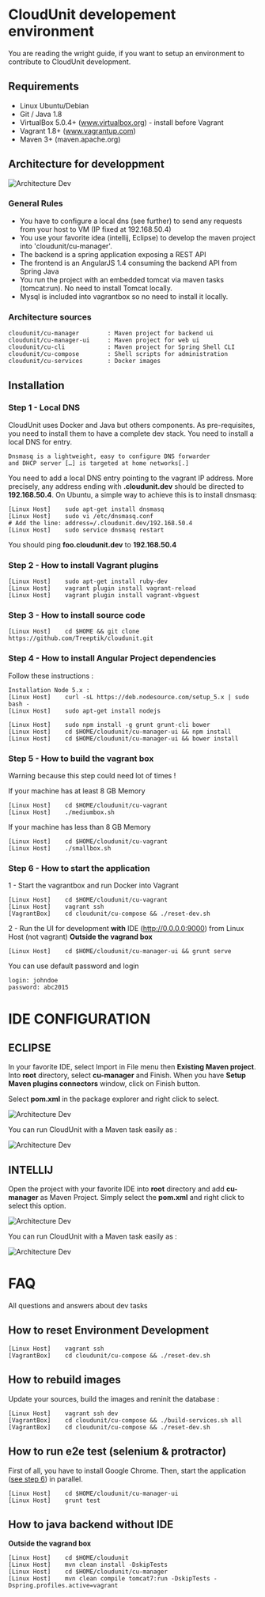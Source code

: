 
# CloudUnit developement environment

You are reading the wright guide, if you want to setup an environment to contribute to CloudUnit development.

## Requirements

* Linux Ubuntu/Debian
* Git / Java 1.8
* VirtualBox 5.0.4+ (www.virtualbox.org) - install before Vagrant
* Vagrant 1.8+ (www.vagrantup.com)
* Maven 3+ (maven.apache.org)

## Architecture for developpment

![Architecture Dev](img/plateforme-dev.png "Architecture Development")    

### General Rules

* You have to configure a local dns (see further) to send any requests from your host to VM (IP fixed at 192.168.50.4) 
* You use your favorite idea (intellij, Eclipse) to develop the maven project into 'cloudunit/cu-manager'.
* The backend is a spring application exposing a REST API
* The frontend is an AngularJS 1.4 consuming the backend API from Spring Java
* You run the project with an embedded tomcat via maven tasks (tomcat:run). No need to install Tomcat locally.
* Mysql is included into vagrantbox so no need to install it locally.

### Architecture sources

```
cloudunit/cu-manager        : Maven project for backend ui
cloudunit/cu-manager-ui     : Maven project for web ui
cloudunit/cu-cli            : Maven project for Spring Shell CLI
cloudunit/cu-compose        : Shell scripts for administration 
cloudunit/cu-services       : Docker images
```

## Installation 

### Step 1 - Local DNS

CloudUnit uses Docker and Java but others components. As pre-requisites, you need to install them to have a complete dev stack. You need to install a local DNS for entry.
```
Dnsmasq is a lightweight, easy to configure DNS forwarder 
and DHCP server […] is targeted at home networks[.]
```
You need to add a local DNS entry pointing to the vagrant IP address.
More precisely, any address ending with **.cloudunit.dev** should be directed to **192.168.50.4**. 
On Ubuntu, a simple way to achieve this is to install dnsmasq:
```
[Linux Host]    sudo apt-get install dnsmasq
[Linux Host]    sudo vi /etc/dnsmasq.conf
# Add the line: address=/.cloudunit.dev/192.168.50.4                      
[Linux Host]    sudo service dnsmasq restart
```

You should ping **foo.cloudunit.dev** to **192.168.50.4**

### Step 2 - How to install Vagrant plugins

```
[Linux Host]    sudo apt-get install ruby-dev
[Linux Host]    vagrant plugin install vagrant-reload
[Linux Host]    vagrant plugin install vagrant-vbguest
```

### Step 3 - How to install source code

```
[Linux Host]    cd $HOME && git clone https://github.com/Treeptik/cloudunit.git
```

### Step 4 - How to install Angular Project dependencies 

Follow these instructions :
```
Installation Node 5.x :
[Linux Host]    curl -sL https://deb.nodesource.com/setup_5.x | sudo bash -
[Linux Host]    sudo apt-get install nodejs
```

```
[Linux Host]    sudo npm install -g grunt grunt-cli bower 
[Linux Host]    cd $HOME/cloudunit/cu-manager-ui && npm install
[Linux Host]    cd $HOME/cloudunit/cu-manager-ui && bower install
```

### Step 5 - How to build the vagrant box

Warning because this step could need lot of times !

If your machine has at least 8 GB Memory
```
[Linux Host]    cd $HOME/cloudunit/cu-vagrant 
[Linux Host]    ./mediumbox.sh
```

If your machine has less than 8 GB Memory
```
[Linux Host]    cd $HOME/cloudunit/cu-vagrant 
[Linux Host]    ./smallbox.sh
```


### <a name="step6"></a>Step 6 - How to start the application

1 - Start the vagrantbox and run Docker into Vagrant

```
[Linux Host]    cd $HOME/cloudunit/cu-vagrant 
[Linux Host]    vagrant ssh
[VagrantBox]    cd cloudunit/cu-compose && ./reset-dev.sh
```

2 - Run the UI for development **with** IDE (http://0.0.0.0:9000) from Linux Host (not vagrant)
**Outside the vagrand box** 
```
[Linux Host]    cd $HOME/cloudunit/cu-manager-ui && grunt serve
```
You can use default password and login
```
login: johndoe
password: abc2015
```

# IDE CONFIGURATION

## ECLIPSE 

In your favorite IDE, select Import in File menu then **Existing Maven project**.
Into **root** directory, select **cu-manager** and Finish.
When you have **Setup Maven plugins connectors** window, click on Finish button.

Select **pom.xml** in the package explorer and right click to select.

![Architecture Dev](img/eclipse_root.png "Architecture Development")

You can run CloudUnit with a Maven task easily as :
    
![Architecture Dev](img/eclipse_conf.png "Architecture Development")

## INTELLIJ

Open the project with your favorite IDE into **root** directory and add **cu-manager** as Maven Project.
Simply select the **pom.xml** and right click to select this option.

![Architecture Dev](img/intellij_root.png "Architecture Development")

You can run CloudUnit with a Maven task easily as :
    
![Architecture Dev](img/intellij_conf.png "Architecture Development")

# FAQ

All questions and answers about dev tasks

## How to reset Environment Development

```
[Linux Host]    vagrant ssh
[VagrantBox]    cd cloudunit/cu-compose && ./reset-dev.sh
```
    
## How to rebuild images

Update your sources, build the images and reninit the database :

```
[Linux Host]    vagrant ssh dev
[VagrantBox]    cd cloudunit/cu-compose && ./build-services.sh all
[VagrantBox]    cd cloudunit/cu-compose && ./reset-dev.sh
```

## How to run e2e test (selenium & protractor)

First of all, you have to install Google Chrome.
Then, start the application ([see step 6](#step6)) in parallel.

```
[Linux Host]    cd $HOME/cloudunit/cu-manager-ui
[Linux Host]    grunt test
```

## How to java backend without IDE
**Outside the vagrand box** 
```
[Linux Host]    cd $HOME/cloudunit
[Linux Host]    mvn clean install -DskipTests
[Linux Host]    cd $HOME/cloudunit/cu-manager
[Linux Host]    mvn clean compile tomcat7:run -DskipTests -Dspring.profiles.active=vagrant
```



